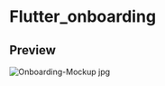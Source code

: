 # Flutter_onboarding

## Preview

![Onboarding-Mockup jpg](https://user-images.githubusercontent.com/38382273/115577641-471cd780-a2cd-11eb-8689-b6b7855a6e1e.png)
